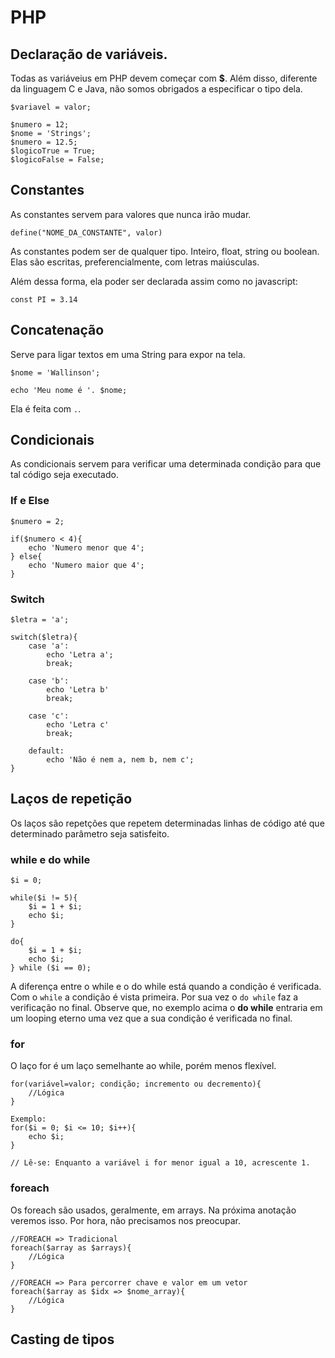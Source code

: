 # PHP

## Declaração de variáveis.
Todas as variáveius em PHP devem começar com **$**. Além disso, diferente da linguagem C e Java, não somos obrigados a especificar o tipo dela.
```
$variavel = valor;

$numero = 12;
$nome = 'Strings';
$numero = 12.5;
$logicoTrue = True;
$logicoFalse = False;
```

## Constantes
As constantes servem para valores que nunca irão mudar.
```
define("NOME_DA_CONSTANTE", valor)
```

As constantes podem ser de qualquer tipo. Inteiro, float, string ou boolean. Elas são escritas, preferencialmente, com letras maiúsculas.

Além dessa forma, ela poder ser declarada assim como no javascript:
```
const PI = 3.14
```

## Concatenação
Serve para ligar textos em uma String para expor na tela.
```
$nome = 'Wallinson';

echo 'Meu nome é '. $nome;
```
Ela é feita com `.`.

## Condicionais
As condicionais servem para verificar uma determinada condição para que tal código seja executado.

### If e Else
```
$numero = 2;

if($numero < 4){
    echo 'Numero menor que 4';
} else{
    echo 'Numero maior que 4';
}
```

### Switch
```
$letra = 'a';

switch($letra){
    case 'a':
        echo 'Letra a';
        break;

    case 'b':
        echo 'Letra b'
        break;

    case 'c':
        echo 'Letra c'
        break;

    default:
        echo 'Não é nem a, nem b, nem c';
}
```

## Laços de repetição
Os laços são repetções que repetem determinadas linhas de código até que determinado parâmetro seja satisfeito.

### while e do while
```
$i = 0;

while($i != 5){
    $i = 1 + $i;
    echo $i;
}

do{
    $i = 1 + $i;
    echo $i;
} while ($i == 0);
```
 A diferença entre o while e o do while está quando a condição é verificada. Com o `while` a condição é vista primeira. Por sua vez o `do while` faz a verificação no final. Observe que, no exemplo acima o **do while** entraria em um looping eterno uma vez que a sua condição é verificada no final.

 ### for
O laço for é um laço semelhante ao while, porém menos flexível.
```
for(variável=valor; condição; incremento ou decremento){
    //Lógica
}

Exemplo:
for($i = 0; $i <= 10; $i++){
    echo $i;
}

// Lê-se: Enquanto a variável i for menor igual a 10, acrescente 1.
```

### foreach
Os foreach são usados, geralmente, em arrays. Na próxima anotação veremos isso. Por hora, não precisamos nos preocupar.
```
//FOREACH => Tradicional
foreach($array as $arrays){
    //Lógica
}

//FOREACH => Para percorrer chave e valor em um vetor
foreach($array as $idx => $nome_array){
    //Lógica
}
```

## Casting de tipos
